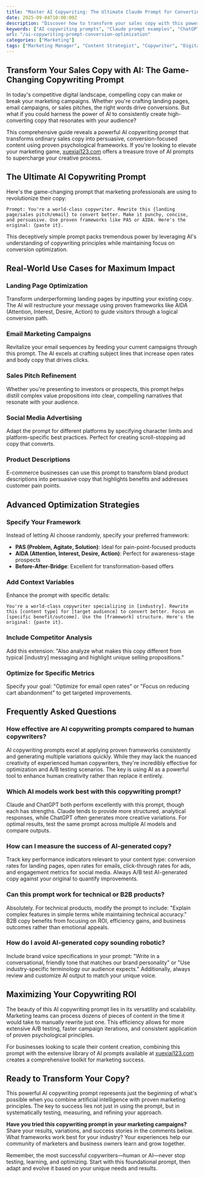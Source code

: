 ```yaml
---
title: "Master AI Copywriting: The Ultimate Claude Prompt for Converting Sales Copy"
date: 2025-09-04T10:00:00Z
description: "Discover how to transform your sales copy with this powerful AI copywriting prompt. Learn proven frameworks like PAS and AIDA to boost conversions using Claude and ChatGPT."
keywords: ["AI copywriting prompts", "Claude prompt examples", "ChatGPT copywriting", "sales copy optimization", "conversion copywriting", "AI prompt engineering"]
url: "/ai-copywriting-prompt-conversion-optimization"
categories: ["Marketing"]
tags: ["Marketing Manager", "Content Strategist", "Copywriter", "Digital Marketer", "Sales Professional", "Entrepreneur"]
---
```


## Transform Your Sales Copy with AI: The Game-Changing Copywriting Prompt

In today's competitive digital landscape, compelling copy can make or break your marketing campaigns. Whether you're crafting landing pages, email campaigns, or sales pitches, the right words drive conversions. But what if you could harness the power of AI to consistently create high-converting copy that resonates with your audience?

This comprehensive guide reveals a powerful AI copywriting prompt that transforms ordinary sales copy into persuasive, conversion-focused content using proven psychological frameworks. If you're looking to elevate your marketing game, [xuexiai123.com](https://www.xuexiai123.com/) offers a treasure trove of AI prompts to supercharge your creative process.

## The Ultimate AI Copywriting Prompt

Here's the game-changing prompt that marketing professionals are using to revolutionize their copy:

```
Prompt: You're a world-class copywriter. Rewrite this {landing page/sales pitch/email} to convert better. Make it punchy, concise, and persuasive. Use proven frameworks like PAS or AIDA. Here's the original: {paste it}.
```

This deceptively simple prompt packs tremendous power by leveraging AI's understanding of copywriting principles while maintaining focus on conversion optimization.

## Real-World Use Cases for Maximum Impact

### Landing Page Optimization
Transform underperforming landing pages by inputting your existing copy. The AI will restructure your message using proven frameworks like AIDA (Attention, Interest, Desire, Action) to guide visitors through a logical conversion path.

### Email Marketing Campaigns
Revitalize your email sequences by feeding your current campaigns through this prompt. The AI excels at crafting subject lines that increase open rates and body copy that drives clicks.

### Sales Pitch Refinement
Whether you're presenting to investors or prospects, this prompt helps distill complex value propositions into clear, compelling narratives that resonate with your audience.

### Social Media Advertising
Adapt the prompt for different platforms by specifying character limits and platform-specific best practices. Perfect for creating scroll-stopping ad copy that converts.

### Product Descriptions
E-commerce businesses can use this prompt to transform bland product descriptions into persuasive copy that highlights benefits and addresses customer pain points.

## Advanced Optimization Strategies

### Specify Your Framework
Instead of letting AI choose randomly, specify your preferred framework:
- **PAS (Problem, Agitate, Solution)**: Ideal for pain-point-focused products
- **AIDA (Attention, Interest, Desire, Action)**: Perfect for awareness-stage prospects
- **Before-After-Bridge**: Excellent for transformation-based offers

### Add Context Variables
Enhance the prompt with specific details:
```
You're a world-class copywriter specializing in [industry]. Rewrite this [content type] for [target audience] to convert better. Focus on [specific benefit/outcome]. Use the [framework] structure. Here's the original: {paste it}.
```

### Include Competitor Analysis
Add this extension: "Also analyze what makes this copy different from typical [industry] messaging and highlight unique selling propositions."

### Optimize for Specific Metrics
Specify your goal: "Optimize for email open rates" or "Focus on reducing cart abandonment" to get targeted improvements.

## Frequently Asked Questions

### How effective are AI copywriting prompts compared to human copywriters?
AI copywriting prompts excel at applying proven frameworks consistently and generating multiple variations quickly. While they may lack the nuanced creativity of experienced human copywriters, they're incredibly effective for optimization and A/B testing scenarios. The key is using AI as a powerful tool to enhance human creativity rather than replace it entirely.

### Which AI models work best with this copywriting prompt?
Claude and ChatGPT both perform excellently with this prompt, though each has strengths. Claude tends to provide more structured, analytical responses, while ChatGPT often generates more creative variations. For optimal results, test the same prompt across multiple AI models and compare outputs.

### How can I measure the success of AI-generated copy?
Track key performance indicators relevant to your content type: conversion rates for landing pages, open rates for emails, click-through rates for ads, and engagement metrics for social media. Always A/B test AI-generated copy against your original to quantify improvements.

### Can this prompt work for technical or B2B products?
Absolutely. For technical products, modify the prompt to include: "Explain complex features in simple terms while maintaining technical accuracy." B2B copy benefits from focusing on ROI, efficiency gains, and business outcomes rather than emotional appeals.

### How do I avoid AI-generated copy sounding robotic?
Include brand voice specifications in your prompt: "Write in a conversational, friendly tone that matches our brand personality" or "Use industry-specific terminology our audience expects." Additionally, always review and customize AI output to match your unique voice.

## Maximizing Your Copywriting ROI

The beauty of this AI copywriting prompt lies in its versatility and scalability. Marketing teams can process dozens of pieces of content in the time it would take to manually rewrite just one. This efficiency allows for more extensive A/B testing, faster campaign iterations, and consistent application of proven psychological principles.

For businesses looking to scale their content creation, combining this prompt with the extensive library of AI prompts available at [xuexiai123.com](https://www.xuexiai123.com/) creates a comprehensive toolkit for marketing success.

## Ready to Transform Your Copy?

This powerful AI copywriting prompt represents just the beginning of what's possible when you combine artificial intelligence with proven marketing principles. The key to success lies not just in using the prompt, but in systematically testing, measuring, and refining your approach.

**Have you tried this copywriting prompt in your marketing campaigns?** Share your results, variations, and success stories in the comments below. What frameworks work best for your industry? Your experiences help our community of marketers and business owners learn and grow together.

Remember, the most successful copywriters—human or AI—never stop testing, learning, and optimizing. Start with this foundational prompt, then adapt and evolve it based on your unique needs and results.